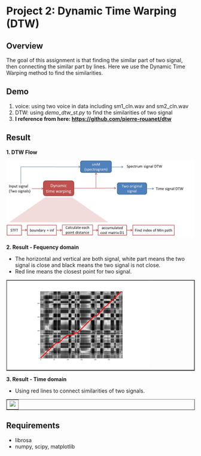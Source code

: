 # Project 2: Dynamic Time Warping (DTW)

## Overview
The goal of this assignment is that finding the similar part of two signal, then connecting the similar part by lines. Here we use the Dynamic Time Warping method to find the similarities. 

## Demo
1. voice: using two voice in data including sm1_cln.wav and sm2_cln.wav
2. DTW: using *demo_dtw_st.py* to find the similarities of two signal
3. **I reference from here: https://github.com/pierre-rouanet/dtw**

## Result
**1. DTW Flow**
<center>
<img src="./results/flow.jpg" >
<br>
</center>

**2. Result - Fequency domain**
* The horizontal and vertical are both signal, white part means the two signal is close and black  means the two signal is not close.
* Red line means the closest point for two signal.
<table border=1>
<tr>
<td>
<img src="./results/Figure_1.png" width="77%"/>
</td>
</tr>

</table>


**3. Result - Time domain**
* Using red lines to connect similarities of two signals.
<table border=1>
<tr>
<td>
<img src="/results/Figure_2.png" width="100%"/>
</td>
</tr>

</table>

## Requirements
* librosa
* numpy, scipy, matplotlib
